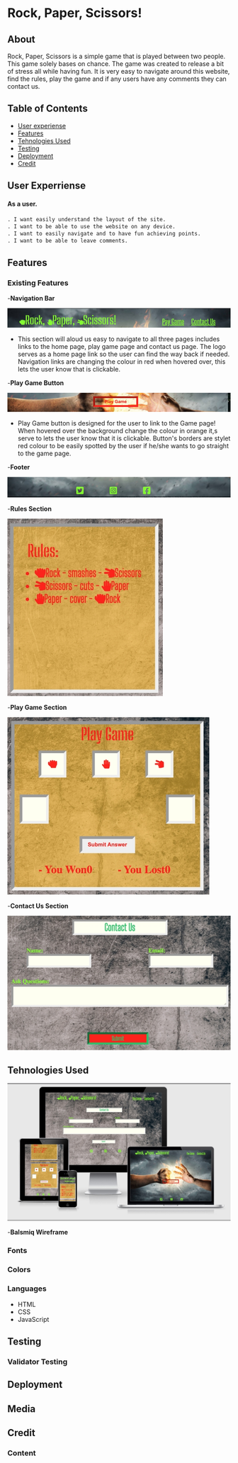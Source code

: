 

# Rock, Paper, Scissors!
## About
Rock, Paper, Scissors is a simple game that is played between two people. This game solely bases on chance.
The game was created to release a bit of stress all while having fun.
It is very easy to navigate around this website, find the rules, play the game and if any users have any comments they can contact us.

## Table of Contents
   - [User experiense](#user-experriense)
   - [Features](#features)
   - [Tehnologies Used](#tehnologies-used)
   - [Testing](#testing)
   - [Deployment](#deployment)
   - [Credit](#credit)

 ## User Experriense

#### As a user.
    . I want easily understand the layout of the site.
    . I want to be able to use the website on any device.
    . I want to easily navigate and to have fun achieving points.
    . I want to be able to leave comments. 

## Features

   ### Existing Features
   -__Navigation Bar__

![Navigation Bar](assets/images/optimizednavigation-bar.png)

  - This section will aloud us easy to navigate to all three pages includes links to the home page, play game page and contact us page.
The logo serves as a home page link so the user can find the way back if needed. 
Navigation links are changing the colour in red when hovered over, this lets the user know that is clickable.

   -__Play Game Button__

   ![Play game button](assets/images/optimizedplay-game-button.png)

  - Play Game button is designed for the user to link to the Game page! 
When hovered over the background change the colour in orange it,s serve to lets the user know that it is clickable. Button's borders are stylet red colour to be easily spotted by the user if he/she wants to go straight to the game page. 

   -__Footer__

   ![Footer](assets/images/optimizedfooter.png)

   -__Rules Section__
   
   ![Rules section](assets/images/optimizedrules-section.png)

   -__Play Game Section__

   ![Play game section](assets/images/optimizedplay-game.png)

   -__Contact Us Section__

   ![Contact us section](assets/images/optimizedcontact-us.png)

## Tehnologies Used
![Responsice Mockup](assets/images/optimizedmockup-game.png)

 -__Balsmiq Wireframe__


### Fonts

### Colors

### Languages

  * HTML
  * CSS
  * JavaScript

## Testing

### Validator Testing

## Deployment

## Media

## Credit

  ### Content





